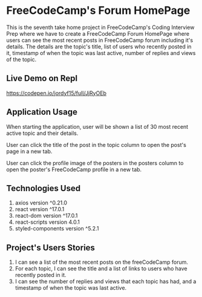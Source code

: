 # FreeCodeCamp's Forum HomePage
This is the seventh take home project in FreeCodeCamp's Coding Interview Prep where we have to create a FreeCodeCamp Forum HomePage where users can see the most recent posts in FreeCodeCamp forum including it's details. The details are the topic's title, list of users who recently posted in it, timestamp of when the topic was last active, number of replies and views of the topic.

## Live Demo on Repl
https://codepen.io/jordyf15/full/JjRyOEb

## Application Usage
When starting the application, user will be shown a list of 30 most recent active topic and their details.  

User can click the title of the post in the topic column to open the post's page in a new tab.  

User can click the profile image of the posters in the posters column to open the poster's FreeCodeCamp profile in a new tab.

## Technologies Used
1. axios version ^0.21.0
2. react version ^17.0.1
3. react-dom version ^17.0.1
4. react-scripts version 4.0.1
5. styled-components version ^5.2.1

## Project's Users Stories
1. I can see a list of the most recent posts on the freeCodeCamp forum.
2. For each topic, I can see the title and a list of links to users who have recently posted in it.
3. I can see the number of replies and views that each topic has had, and a timestamp of when the topic was last active.